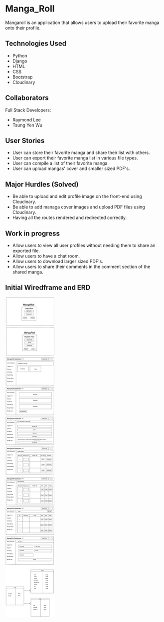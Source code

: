 # Manga_Roll
Mangaroll is an application that allows users to upload their favorite manga onto their profile.

## Technologies Used
- Python
- Django
- HTML
- CSS
- Bootstrap
- Cloudinary

## Collaborators
Full Stack Developers:
- Raymond Lee
- Tsung Yen Wu

## User Stories
- User can store their favorite manga and share their list with others.
- User can export their favorite manga list in various file types.
- User can compile a list of their favorite manga.
- User can upload mangas' cover and smaller sized PDF's.

## Major Hurdles (Solved)
- Be able to upload and edit profile image on the front-end using Cloudinary.
- Be able to add managa cover images and upload PDF files using Cloudinary.
- Having all the routes rendered and redirected correctly.  

## Work in progress
- Allow users to view all user profiles without needing them to share an exported file.
- Allow users to have a chat room.
- Allow users to download larger sized PDF's.
- Allow users to share their comments in the comment section of the shared manga.

## Initial Wiredframe and ERD
![Mangaroll Wireframe and ERD](MangaRoll_Wireframe_ERD.png)


